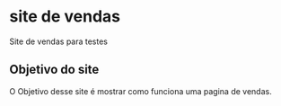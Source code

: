 # site de vendas
Site de vendas para testes 

<h2> Objetivo do site </h2>
O Objetivo desse site é mostrar como funciona uma pagina de vendas.

<h2> </h2>
